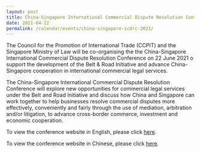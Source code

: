 ```yaml
---
layout: post
title: China-Singapore International Commercial Dispute Resolution Conference 2021
date: 2021-04-22
permalink: /calendar/events/china-singapore-icdrc-2021/
---
```


The Council for the Promotion of International Trade (CCPIT) and the Singapore Ministry of Law will be co-organising the the China-Singapore International Commercial Dispute Resolution Conference on 22 June 2021 o support the development of the Belt & Road Initiative and advance China-Singapore cooperation in international commercial legal services.

The China-Singapore International Commercial Dispute Resolution Conference will explore new opportunities for commercial legal services under the Belt and Road Initiative and discuss how China and Singapore can work together to help businesses resolve commercial disputes more effectively, conveniently and fairly through the use of mediation, arbitration and/or litigation, to advance cross-border commerce, investment and economic cooperation.

To view the conference website in English, please click [here](https://mlaw-ccpit-staging.netlify.app/).

To view the conference website in Chinese, please click [here](https://mlaw-ccpit-cn-staging.netlify.app/).
